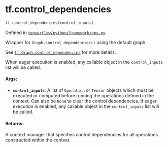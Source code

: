 <div itemscope itemtype="http://developers.google.com/ReferenceObject">
<meta itemprop="name" content="tf.control_dependencies" />
<meta itemprop="path" content="Stable" />
</div>

# tf.control_dependencies

``` python
tf.control_dependencies(control_inputs)
```



Defined in [`tensorflow/python/framework/ops.py`](/code/stable/tensorflow/python/framework/ops.py).

Wrapper for `Graph.control_dependencies()` using the default graph.

See <a href="../tf/Graph.md#control_dependencies"><code>tf.Graph.control_dependencies</code></a>
for more details.

When eager execution is enabled, any callable object in the `control_inputs`
list will be called.

#### Args:

* <b>`control_inputs`</b>: A list of `Operation` or `Tensor` objects which
    must be executed or computed before running the operations
    defined in the context.  Can also be `None` to clear the control
    dependencies. If eager execution is enabled, any callable object in the
    `control_inputs` list will be called.


#### Returns:

A context manager that specifies control dependencies for all
operations constructed within the context.